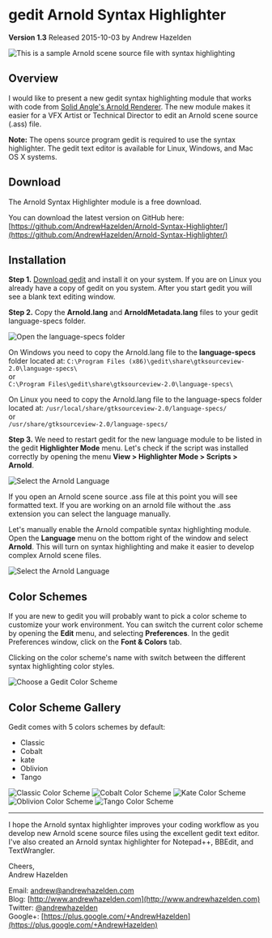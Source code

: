 # gedit Arnold Syntax Highlighter  #
**Version 1.3** Released 2015-10-03
by Andrew Hazelden

![This is a sample Arnold scene source file with syntax highlighting](screenshots/gedit-arnold-highlighter.png)

## Overview ##
I would like to present a new gedit syntax highlighting module that works with code from [Solid Angle's Arnold Renderer](http://www.solidangle.com/). The new module makes it easier for a VFX Artist or Technical Director to edit an Arnold scene source (.ass) file.

**Note:** The opens source program gedit is required to use the syntax highlighter. The gedit text editor is available for Linux, Windows, and Mac OS X systems.

## Download ##

The Arnold Syntax Highlighter module is a free download.

You can download the latest version on GitHub here:   
[https://github.com/AndrewHazelden/Arnold-Syntax-Highlighter/](https://github.com/AndrewHazelden/Arnold-Syntax-Highlighter/)

## Installation ##

**Step 1.**  [Download gedit](https://projects.gnome.org/gedit/) and install it on your system. If you are on Linux you already have a copy of gedit on you system. After you start gedit you will see a blank text editing window.


**Step 2.**  Copy the **Arnold.lang** and **ArnoldMetadata.lang** files to your gedit language-specs folder.

![Open the language-specs folder](screenshots/gedit-arnold-folder.png)

On Windows you need to copy the Arnold.lang file to the **language-specs** folder located at:
    `C:\Program Files (x86)\gedit\share\gtksourceview-2.0\language-specs\`  
or  
    `C:\Program Files\gedit\share\gtksourceview-2.0\language-specs\`  
  
On Linux you need to copy the Arnold.lang file to the language-specs folder located at:
     `/usr/local/share/gtksourceview-2.0/language-specs/`  
or  
     `/usr/share/gtksourceview-2.0/language-specs/`  

     
**Step 3.**  We need to restart gedit for the new language module to be listed in the gedit **Highlighter Mode** menu. Let's check if the script was installed correctly by opening the menu **View > Highlighter Mode > Scripts > Arnold**.

![Select the Arnold Language](screenshots/gedit-arnold-highlight-mode.png)

If you open an Arnold scene source .ass file at this point you will see formatted text. If you are working on an arnold file without the .ass extension you can select the language manually.


Let's manually enable the Arnold compatible syntax highlighting module. Open the **Language** menu on the bottom right of the window and select **Arnold**. This will turn on syntax highlighting and make it easier to develop complex Arnold scene files.
 
![Select the Arnold Language](screenshots/gedit-arnold-languages-menu.png)

## Color Schemes ##
If you are new to gedit you will probably want to pick a color scheme to customize your work environment. You can switch the current color scheme by opening the **Edit** menu, and selecting **Preferences**. In the gedit Preferences window, click on the **Font & Colors** tab.

Clicking on the color scheme's name with switch between the different syntax highlighting color styles.

![Choose a Gedit Color Scheme](screenshots/gedit-color-schemes.png)

## Color Scheme Gallery ##

Gedit comes with 5 colors schemes by default:  

- Classic
- Cobalt
- kate
- Oblivion
- Tango

![Classic Color Scheme](screenshots/gedit-classic.png)
![Cobalt Color Scheme](screenshots/gedit-cobalt.png)
![Kate Color Scheme](screenshots/gedit-kate.png)
![Oblivion Color Scheme](screenshots/gedit-oblivion.png)
![Tango Color Scheme](screenshots/gedit-tango.png)

* * *

I hope the Arnold syntax highlighter improves your coding workflow as you develop new Arnold scene source files using the excellent gedit text editor. I've also created an Arnold syntax highlighter for Notepad++, BBEdit, and TextWrangler.

Cheers,    
Andrew Hazelden

Email: [andrew@andrewhazelden.com](mailto:andrew@andrewhazelden.com)   
Blog: [http://www.andrewhazelden.com](http://www.andrewhazelden.com)  
Twitter: [@andrewhazelden](https://twitter.com/andrewhazelden)  
Google+: [https://plus.google.com/+AndrewHazelden](https://plus.google.com/+AndrewHazelden)
